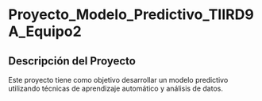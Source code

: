 # Proyecto_Modelo_Predictivo_TIIRD9A_Equipo2

## Descripción del Proyecto
Este proyecto tiene como objetivo desarrollar un modelo predictivo utilizando técnicas de aprendizaje automático y análisis de datos. 
